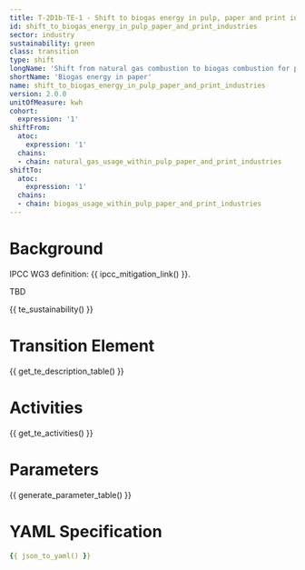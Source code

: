 ```yaml
---
title: T-2D1b-TE-1 - Shift to biogas energy in pulp, paper and print industries
id: shift_to_biogas_energy_in_pulp_paper_and_print_industries
sector: industry
sustainability: green
class: transition
type: shift
longName: 'Shift from natural gas combustion to biogas combustion for pulp, paper and print industries energy use'
shortName: 'Biogas energy in paper'
name: shift_to_biogas_energy_in_pulp_paper_and_print_industries                
version: 2.0.0
unitOfMeasure: kwh
cohort:
  expression: '1'
shiftFrom:
  atoc:
    expression: '1'
  chains:
  - chain: natural_gas_usage_within_pulp_paper_and_print_industries
shiftTo:
  atoc:
    expression: '1'
  chains:
  - chain: biogas_usage_within_pulp_paper_and_print_industries
---
```


# Background

IPCC WG3 definition: {{ ipcc_mitigation_link() }}.

TBD




{{ te_sustainability() }}

# Transition Element

{{ get_te_description_table() }}




# Activities

{{ get_te_activities() }}


# Parameters

{{ generate_parameter_table() }}


# YAML Specification

```yaml
{{ json_to_yaml() }}
```
